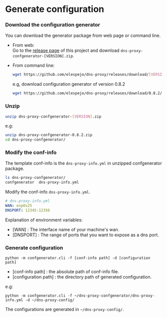 # Generate configuration

### Download the configuration generator
You can download the generator package from web page or command line.

* From web:  
    Go to the [release page](https://github.com/elespejo/dns-proxy/releases) of this project and download `dns-proxy-confgenerator-[VERSION].zip`.

* From command line:  
    ```bash
    wget https://github.com/elespejo/dns-proxy/releases/download/[VERSION]/dns-proxy-confgenerator-[VERSION].zip
    ```
    e.g, download configuration generator of version 0.8.2
    ```bash
    wget https://github.com/elespejo/dns-proxy/releases/download/0.8.2/dns-proxy-confgenerator-0.8.2.zip
    ```

### Unzip
```bash
unzip dns-proxy-confgenerator-[VERSION].zip
```
e.g:
```bash
unzip dns-proxy-confgenerator-0.8.2.zip
cd dns-proxy-confgenerator/
```

### Modify the conf-info  
The template conf-info is the `dns-proxy-info.yml` in unzipped confgenerator package.
```bash
ls dns-proxy-confgenerator/
confgenerator  dns-proxy-info.yml
```
Modify the conf-info `dns-proxy-info.yml`.
```yaml
# dns-proxy-info.yml
WAN: enp0s25
DNSPORT: 12345:12356
```
Explanation of environment variables:
* [WAN] : The interface name of your machine's wan.
* [DNSPORT] : The range of ports that you want to expose as a dns port.

### Generate configuration
```
python -m confgenerator.cli -f [conf-info path] -d [configuration path]
```
* [conf-info path] : the absolute path of conf-info file.
* [configuration path] : the directory path of generated configuration.

e.g:
```
python -m confgenerator.cli -f ~/dns-proxy-confgenerator/dns-proxy-info.yml -d ~/dns-proxy-config/
```
The configurations are generated in `~/dns-proxy-config/`.